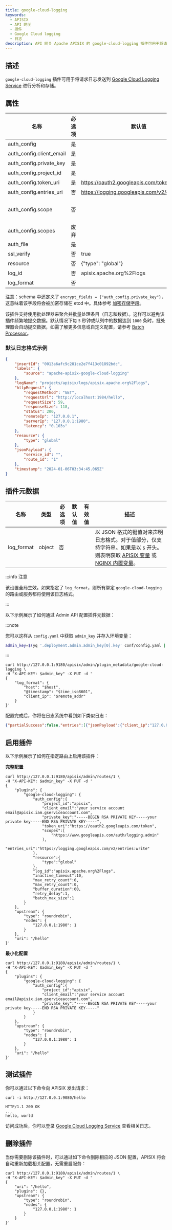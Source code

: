 ```yaml
---
title: google-cloud-logging
keywords:
  - APISIX
  - API 网关
  - 插件
  - Google Cloud logging
  - 日志
description: API 网关 Apache APISIX 的 google-cloud-logging 插件可用于将请求日志转发到 Google Cloud Logging Service 中进行分析和存储。
---
```


<!--
#
# Licensed to the Apache Software Foundation (ASF) under one or more
# contributor license agreements.  See the NOTICE file distributed with
# this work for additional information regarding copyright ownership.
# The ASF licenses this file to You under the Apache License, Version 2.0
# (the "License"); you may not use this file except in compliance with
# the License.  You may obtain a copy of the License at
#
#     http://www.apache.org/licenses/LICENSE-2.0
#
# Unless required by applicable law or agreed to in writing, software
# distributed under the License is distributed on an "AS IS" BASIS,
# WITHOUT WARRANTIES OR CONDITIONS OF ANY KIND, either express or implied.
# See the License for the specific language governing permissions and
# limitations under the License.
#
-->

## 描述

`google-cloud-logging` 插件可用于将请求日志发送到 [Google Cloud Logging Service](https://cloud.google.com/logging/) 进行分析和存储。

## 属性

| 名称                     | 必选项   | 默认值                                           | 描述                                                                                                                             |
| ----------------------- | -------- | ------------------------------------------------ | -------------------------------------------------------------------------------------------------------------------------------  |
| auth_config             | 是       |                                                  | `auth_config` 和 `auth_file` 必须配置一个。                                                                                     |
| auth_config.client_email | 是       |                                                  | 谷歌服务帐号的 email 参数。                                                                                                           |
| auth_config.private_key | 是       |                                                  | 谷歌服务帐号的私钥参数。                                                                                                           |
| auth_config.project_id  | 是       |                                                  | 谷歌服务帐号的项目 ID。                                                                                                            |
| auth_config.token_uri   | 是       | https://oauth2.googleapis.com/token              | 请求谷歌服务帐户的令牌的 URI。                                                                                                     |
| auth_config.entries_uri | 否       | https://logging.googleapis.com/v2/entries:write  | 谷歌日志服务写入日志条目的 API。                                                                                                   |
| auth_config.scope       | 否       |                                                  | 谷歌服务账号的访问范围，可参考 [OAuth 2.0 Scopes for Google APIs](https://developers.google.com/identity/protocols/oauth2/scopes#logging)。可选项："https://www.googleapis.com/auth/logging.read"、"https://www.googleapis.com/auth/logging.write"、"https://www.googleapis.com/auth/logging.admin"、"https://www.googleapis.com/auth/cloud-platform"。|
| auth_config.scopes      | 废弃     |                                                  | 谷歌服务账号的访问范围，推荐使用 `auth_config.scope`                                                                               |
| auth_file               | 是       |                                                  | `auth_config` 和 `auth_file` 必须配置一个。                                                                 |
| ssl_verify              | 否       | true                                             | 当设置为 `true` 时，启用 `SSL` 验证。                 |
| resource                | 否       | {"type": "global"}                               | 谷歌监控资源，请参考 [MonitoredResource](https://cloud.google.com/logging/docs/reference/v2/rest/v2/MonitoredResource)。             |
| log_id                  | 否       | apisix.apache.org%2Flogs                         | 谷歌日志 ID，请参考 [LogEntry](https://cloud.google.com/logging/docs/reference/v2/rest/v2/LogEntry)。                                |
| log_format              | 否   |       | 以 JSON 格式的键值对来声明日志格式。对于值部分，仅支持字符串。如果是以 `$` 开头，则表明是要获取 [APISIX 变量](../apisix-variable.md) 或 [NGINX 内置变量](http://nginx.org/en/docs/varindex.html)。 |

注意：schema 中还定义了 `encrypt_fields = {"auth_config.private_key"}`，这意味着该字段将会被加密存储在 etcd 中。具体参考 [加密存储字段](../plugin-develop.md#加密存储字段)。

该插件支持使用批处理器来聚合并批量处理条目（日志和数据）。这样可以避免该插件频繁地提交数据。默认情况下每 `5` 秒钟或队列中的数据达到 `1000` 条时，批处理器会自动提交数据，如需了解更多信息或自定义配置，请参考 [Batch Processor](../batch-processor.md#配置)。

### 默认日志格式示例

```json
{
    "insertId": "0013a6afc9c281ce2e7f413c01892bdc",
    "labels": {
        "source": "apache-apisix-google-cloud-logging"
    },
    "logName": "projects/apisix/logs/apisix.apache.org%2Flogs",
    "httpRequest": {
        "requestMethod": "GET",
        "requestUrl": "http://localhost:1984/hello",
        "requestSize": 59,
        "responseSize": 118,
        "status": 200,
        "remoteIp": "127.0.0.1",
        "serverIp": "127.0.0.1:1980",
        "latency": "0.103s"
    },
    "resource": {
        "type": "global"
    },
    "jsonPayload": {
        "service_id": "",
        "route_id": "1"
    },
    "timestamp": "2024-01-06T03:34:45.065Z"
}
```

## 插件元数据

| 名称             | 类型    | 必选项 | 默认值        | 有效值  | 描述                                             |
| ---------------- | ------- | ------ | ------------- | ------- | ------------------------------------------------ |
| log_format       | object  | 否    |  |         | 以 JSON 格式的键值对来声明日志格式。对于值部分，仅支持字符串。如果是以 `$` 开头。则表明获取 [APISIX 变量](../apisix-variable.md) 或 [NGINX 内置变量](http://nginx.org/en/docs/varindex.html)。 |

:::info 注意

该设置全局生效。如果指定了 `log_format`，则所有绑定 `google-cloud-logging` 的路由或服务都将使用该日志格式。

:::

以下示例展示了如何通过 Admin API 配置插件元数据：

:::note

您可以这样从 `config.yaml` 中获取 `admin_key` 并存入环境变量：

```bash
admin_key=$(yq '.deployment.admin.admin_key[0].key' conf/config.yaml | sed 's/"//g')
```

:::

```shell
curl http://127.0.0.1:9180/apisix/admin/plugin_metadata/google-cloud-logging \
-H "X-API-KEY: $admin_key" -X PUT -d '
{
    "log_format": {
        "host": "$host",
        "@timestamp": "$time_iso8601",
        "client_ip": "$remote_addr"
    }
}'
```

配置完成后，你将在日志系统中看到如下类似日志：

```json
{"partialSuccess":false,"entries":[{"jsonPayload":{"client_ip":"127.0.0.1","host":"localhost","@timestamp":"2023-01-09T14:47:25+08:00","route_id":"1"},"resource":{"type":"global"},"insertId":"942e81f60b9157f0d46bc9f5a8f0cc40","logName":"projects/apisix/logs/apisix.apache.org%2Flogs","timestamp":"2023-01-09T14:47:25+08:00","labels":{"source":"apache-apisix-google-cloud-logging"}}]}
```

## 启用插件

以下示例展示了如何在指定路由上启用该插件：

**完整配置**

```shell
curl http://127.0.0.1:9180/apisix/admin/routes/1 \
-H "X-API-KEY: $admin_key" -X PUT -d '
{
    "plugins": {
        "google-cloud-logging": {
            "auth_config":{
                "project_id":"apisix",
                "client_email":"your service account email@apisix.iam.gserviceaccount.com",
                "private_key":"-----BEGIN RSA PRIVATE KEY-----your private key-----END RSA PRIVATE KEY-----",
                "token_uri":"https://oauth2.googleapis.com/token",
                "scopes":[
                    "https://www.googleapis.com/auth/logging.admin"
                ],
                "entries_uri":"https://logging.googleapis.com/v2/entries:write"
            },
            "resource":{
                "type":"global"
            },
            "log_id":"apisix.apache.org%2Flogs",
            "inactive_timeout":10,
            "max_retry_count":0,
            "max_retry_count":0,
            "buffer_duration":60,
            "retry_delay":1,
            "batch_max_size":1
        }
    },
    "upstream": {
        "type": "roundrobin",
        "nodes": {
            "127.0.0.1:1980": 1
        }
    },
    "uri": "/hello"
}'
```

**最小化配置**

```shell
curl http://127.0.0.1:9180/apisix/admin/routes/1 \
-H "X-API-KEY: $admin_key" -X PUT -d '
{
    "plugins": {
        "google-cloud-logging": {
            "auth_config":{
                "project_id":"apisix",
                "client_email":"your service account email@apisix.iam.gserviceaccount.com",
                "private_key":"-----BEGIN RSA PRIVATE KEY-----your private key-----END RSA PRIVATE KEY-----"
            }
        }
    },
    "upstream": {
        "type": "roundrobin",
        "nodes": {
            "127.0.0.1:1980": 1
        }
    },
    "uri": "/hello"
}'
```

## 测试插件

你可以通过以下命令向 APISIX 发出请求：

```shell
curl -i http://127.0.0.1:9080/hello
```

```
HTTP/1.1 200 OK
...
hello, world
```

访问成功后，你可以登录 [Google Cloud Logging Service](https://console.cloud.google.com/logs/viewer) 查看相关日志。

## 删除插件

当你需要删除该插件时，可以通过如下命令删除相应的 JSON 配置，APISIX 将会自动重新加载相关配置，无需重启服务：

```shell
curl http://127.0.0.1:9180/apisix/admin/routes/1 \
-H "X-API-KEY: $admin_key" -X PUT -d '
{
    "uri": "/hello",
    "plugins": {},
    "upstream": {
        "type": "roundrobin",
        "nodes": {
            "127.0.0.1:1980": 1
        }
    }
}'
```